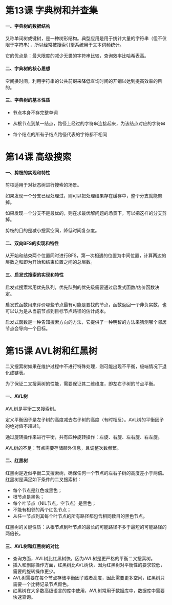 # 第13课 字典树和并查集

####  一、字典树的数据结构

又称单词树或键树，是一种树形结构。典型应用是用于统计大量的字符串（但不仅限于字符串），所以经常被搜索引擎系统用于文本词频统计。

它的优点是：最大限度的减少无畏的字符串比较，查询效率比哈希表高。

#### 二、字典树的核心思想

空间换时间，利用字符串的公共前缀来降低查询时间的开销以达到提高效率的目的。

#### 三、字典树的基本性质

-  节点本身不存完整单词

-  从根节点到某一结点，路径上经过的字符串连接起来，为该结点对应的字符串

-  每个结点的所有子结点路径代表的字符都不相同



# 第14课 高级搜索

#### 一、剪枝的实现和特性

剪枝适用于对状态树进行搜索的场景。

如果发现一个分支已经处理过，则可以把处理结果存在缓存中，整个分支就能剪掉。

如果发现一个分支不是最优的，则在求最优解问题的场景下，可以把这样的分支剪掉。

剪枝的目的是减小搜索空间，降低时间复杂度。

#### 二、双向BFS的实现和特性

从开始和结束两个位置同时进行BFS，第一次相遇的位置为中间位置，计算两边的层数之和即为开始和结束位置之间的总层数。

#### 三、启发式搜索的实现和特性

启发式搜索常用优先队列，优先队列的优先级需要通过启发式函数/估价函数决定。

启发式函数用来评价哪些节点最有可能是要找的节点，函数返回一个非负实数，也可以认为是从当前节点到目标节点路径的估计成本。

启发式函数是一种告知搜索方向的方法，它提供了一种明智的方法来猜测哪个邻居节点会导向一个目标。



# 第15课 AVL树和红黑树

二叉搜索树如果在维护过程中不进行特殊处理，则可能出现不平衡，极端情况下退化成链表。

为了保证二叉搜索树的性能，需要保证其二维维度，即左右子树的节点平衡。

#### 一、AVL树

AVL树是平衡二叉搜索树。

定义平衡因子是左子树的高度减去右子树的高度（有时相反）。AVL树的平衡因子的绝对值不超过1。

通过旋转操作来进行平衡，共有四种旋转操作：左旋、右旋、左右旋、右左旋。

AVL树的不足：节点需要存储额外信息，且调整次数频繁。

#### 二、红黑树

红黑树是近似平衡二叉搜索树，确保任何一个节点的左右子树的高度差小于两倍。红黑树是满足如下条件的二叉搜索树：

- 每个节点是红色或黑色；
- 根节点是黑色；
- 每个叶节点（NIL节点，空节点）是黑色；
- 不能有相邻的两个红色节点；
- 从任一节点到其每个叶节点的所有路径都包含相同数目的黑色节点。

红黑树的关键性质：从根节点到叶节点的最长的可能路径不多于最短的可能路径的两倍长。

#### 三、AVL树和红黑树的对比

- 查询方面，AVL树比红黑树快，因为AVL树是更严格的平衡二叉搜索树。
- 插入和删除操作方面，红黑树比AVL树快，因为红黑树对平衡性的要求较低，需要的旋转操作更少。
- AVL树需要在每个节点存储平衡因子或者高度，因此需要更多空间，红黑树只需要一个比特记录节点颜色。
- 红黑树在大多数高级语言的库中使用，AVL树常用于数据库中，数据库中需要快速查询。
